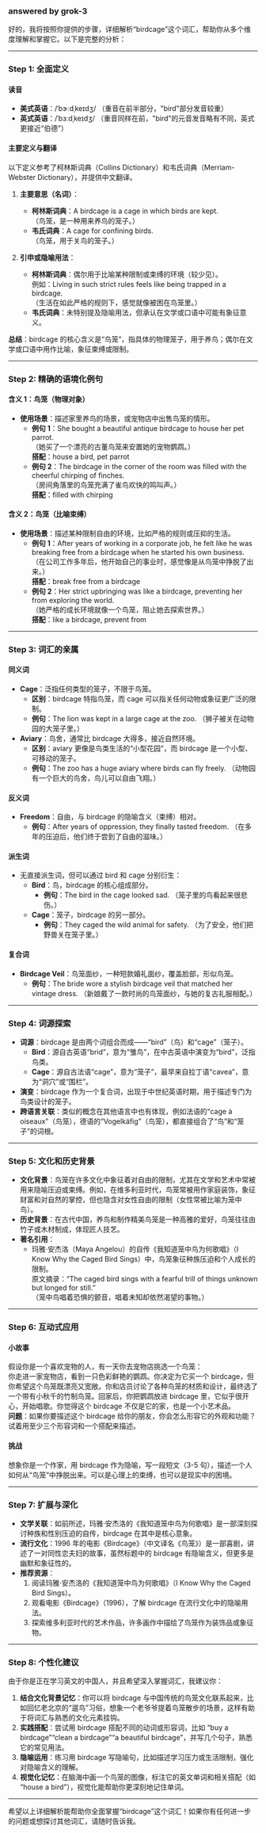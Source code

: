 ### answered by grok-3
好的，我将按照你提供的步骤，详细解析“birdcage”这个词汇，帮助你从多个维度理解和掌握它。以下是完整的分析：

---

### **Step 1: 全面定义**

#### **读音**
- **美式英语**：/ˈbɝːdˌkeɪdʒ/ （重音在前半部分，"bird"部分发音较重）
- **英式英语**：/ˈbɜːdˌkeɪdʒ/ （重音同样在前，"bird"的元音发音略有不同，英式更接近“伯德”）

#### **主要定义与翻译**
以下定义参考了柯林斯词典（Collins Dictionary）和韦氏词典（Merriam-Webster Dictionary），并提供中文翻译。

1. **主要意思（名词）**：  
   - **柯林斯词典**：A birdcage is a cage in which birds are kept.  
     （鸟笼，是一种用来养鸟的笼子。）  
   - **韦氏词典**：A cage for confining birds.  
     （鸟笼，用于关鸟的笼子。）  

2. **引申或隐喻用法**：  
   - **柯林斯词典**：偶尔用于比喻某种限制或束缚的环境（较少见）。  
     例如：Living in such strict rules feels like being trapped in a birdcage.  
     （生活在如此严格的规则下，感觉就像被困在鸟笼里。）  
   - **韦氏词典**：未特别提及隐喻用法，但承认在文学或口语中可能有象征意义。

**总结**：birdcage 的核心含义是“鸟笼”，指具体的物理笼子，用于养鸟；偶尔在文学或口语中用作比喻，象征束缚或限制。

---

### **Step 2: 精确的语境化例句**

#### **含义 1：鸟笼（物理对象）**
- **使用场景**：描述家里养鸟的场景，或宠物店中出售鸟笼的情形。  
  - **例句 1**：She bought a beautiful antique birdcage to house her pet parrot.  
    （她买了一个漂亮的古董鸟笼来安置她的宠物鹦鹉。）  
    **搭配**：house a bird, pet parrot  
  - **例句 2**：The birdcage in the corner of the room was filled with the cheerful chirping of finches.  
    （房间角落里的鸟笼充满了雀鸟欢快的鸣叫声。）  
    **搭配**：filled with chirping

#### **含义 2：鸟笼（比喻束缚）**
- **使用场景**：描述某种限制自由的环境，比如严格的规则或压抑的生活。  
  - **例句 1**：After years of working in a corporate job, he felt like he was breaking free from a birdcage when he started his own business.  
    （在公司工作多年后，他开始自己的事业时，感觉像是从鸟笼中挣脱了出来。）  
    **搭配**：break free from a birdcage  
  - **例句 2**：Her strict upbringing was like a birdcage, preventing her from exploring the world.  
    （她严格的成长环境就像一个鸟笼，阻止她去探索世界。）  
    **搭配**：like a birdcage, prevent from

---

### **Step 3: 词汇的亲属**

#### **同义词**
- **Cage**：泛指任何类型的笼子，不限于鸟笼。  
  - **区别**：birdcage 特指鸟笼，而 cage 可以指关任何动物或象征更广泛的限制。  
  - **例句**：The lion was kept in a large cage at the zoo. （狮子被关在动物园的大笼子里。）  
- **Aviary**：鸟舍，通常比 birdcage 大得多，接近自然环境。  
  - **区别**：aviary 更像是鸟类生活的“小型花园”，而 birdcage 是一个小型、可移动的笼子。  
  - **例句**：The zoo has a huge aviary where birds can fly freely. （动物园有一个巨大的鸟舍，鸟儿可以自由飞翔。）

#### **反义词**
- **Freedom**：自由，与 birdcage 的隐喻含义（束缚）相对。  
  - **例句**：After years of oppression, they finally tasted freedom. （在多年的压迫后，他们终于尝到了自由的滋味。）  

#### **派生词**
- 无直接派生词，但可以通过 bird 和 cage 分别衍生：  
  - **Bird**：鸟，birdcage 的核心组成部分。  
    - **例句**：The bird in the cage looked sad. （笼子里的鸟看起来很悲伤。）  
  - **Cage**：笼子，birdcage 的另一部分。  
    - **例句**：They caged the wild animal for safety. （为了安全，他们把野兽关在笼子里。）

#### **复合词**
- **Birdcage Veil**：鸟笼面纱，一种短款婚礼面纱，覆盖脸部，形似鸟笼。  
  - **例句**：The bride wore a stylish birdcage veil that matched her vintage dress. （新娘戴了一款时尚的鸟笼面纱，与她的复古礼服相配。）

---

### **Step 4: 词源探索**

- **词源**：birdcage 是由两个词组合而成——“bird”（鸟）和“cage”（笼子）。  
  - **Bird**：源自古英语“brid”，意为“雏鸟”，在中古英语中演变为“bird”，泛指鸟类。  
  - **Cage**：源自古法语“cage”，意为“笼子”，最早来自拉丁语“cavea”，意为“洞穴”或“围栏”。  
- **演变**：birdcage 作为一个复合词，出现于中世纪英语时期，用于描述专门为鸟类设计的笼子。  
- **跨语言关联**：类似的概念在其他语言中也有体现，例如法语的“cage à oiseaux”（鸟笼），德语的“Vogelkäfig”（鸟笼），都直接组合了“鸟”和“笼子”的词根。

---

### **Step 5: 文化和历史背景**

- **文化背景**：鸟笼在许多文化中象征着对自由的限制，尤其在文学和艺术中常被用来隐喻压迫或束缚。例如，在维多利亚时代，鸟笼常被用作家庭装饰，象征财富和对自然的掌控，但也隐含对女性自由的限制（女性常被比喻为笼中鸟）。  
- **历史背景**：在古代中国，养鸟和制作精美鸟笼是一种高雅的爱好，鸟笼往往由竹子或木材制成，体现匠人技艺。  
- **著名引用**：  
  - 玛雅·安杰洛（Maya Angelou）的自传《我知道笼中鸟为何歌唱》（I Know Why the Caged Bird Sings）中，鸟笼象征种族压迫和个人成长的限制。  
    原文摘录：“The caged bird sings with a fearful trill of things unknown but longed for still.”  
    （笼中鸟唱着恐惧的颤音，唱着未知却依然渴望的事物。）  

---

### **Step 6: 互动式应用**

#### **小故事**
假设你是一个喜欢宠物的人，有一天你去宠物店挑选一个鸟笼：  
你走进一家宠物店，看到一只色彩鲜艳的鹦鹉。你决定为它买一个 birdcage，但你希望这个鸟笼既漂亮又宽敞。你和店员讨论了各种鸟笼的材质和设计，最终选了一个带有小秋千的竹制鸟笼。回家后，你把鹦鹉放进 birdcage 里，它似乎很开心，开始唱歌。你觉得这个 birdcage 不仅是它的家，也是一个小艺术品。  
**问题**：如果你要描述这个 birdcage 给你的朋友，你会怎么形容它的外观和功能？试着用至少三个形容词和一个搭配来描述。

#### **挑战**
想象你是一个作家，用 birdcage 作为隐喻，写一段短文（3-5 句），描述一个人如何从“鸟笼”中挣脱出来。可以是心理上的束缚，也可以是现实中的困境。

---

### **Step 7: 扩展与深化**

- **文学关联**：如前所述，玛雅·安杰洛的《我知道笼中鸟为何歌唱》是一部深刻探讨种族和性别压迫的自传，birdcage 在其中是核心意象。  
- **流行文化**：1996 年的电影《Birdcage》（中文译名《鸟笼》）是一部喜剧，讲述了一对同性恋夫妇的故事，虽然标题中的 birdcage 有隐喻含义，但更多是幽默和象征性的。  
- **推荐资源**：  
  1. 阅读玛雅·安杰洛的《我知道笼中鸟为何歌唱》（I Know Why the Caged Bird Sings）。  
  2. 观看电影《Birdcage》（1996），了解 birdcage 在流行文化中的隐喻用法。  
  3. 探索维多利亚时代的艺术作品，许多画作中描绘了鸟笼作为装饰品或象征物。

---

### **Step 8: 个性化建议**

由于你是正在学习英文的中国人，并且希望深入掌握词汇，我建议你：
1. **结合文化背景记忆**：你可以将 birdcage 与中国传统的鸟笼文化联系起来，比如回忆老北京的“遛鸟”习俗，想象一个老爷爷提着鸟笼散步的场景，这样有助于将词汇与熟悉的文化元素挂钩。  
2. **实践搭配**：尝试用 birdcage 搭配不同的动词或形容词，比如 “buy a birdcage”“clean a birdcage”“a beautiful birdcage”，并写几个句子，熟悉它的常见用法。  
3. **隐喻运用**：练习用 birdcage 写隐喻句，比如描述学习压力或生活限制，强化对隐喻含义的理解。  
4. **视觉化记忆**：在脑海中画一个鸟笼的图像，标注它的英文单词和相关搭配（如 “house a bird”），视觉化能帮助你更深刻地记住单词。

---

希望以上详细解析能帮助你全面掌握“birdcage”这个词汇！如果你有任何进一步的问题或想探讨其他词汇，请随时告诉我。